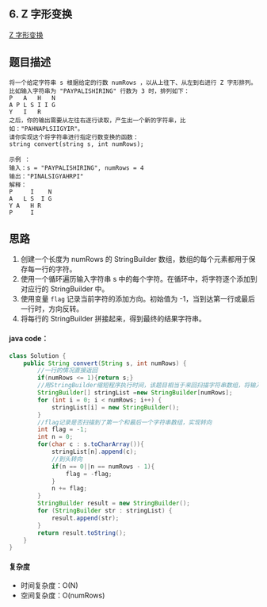 ## 6. Z 字形变换

[Z 字形变换](https://leetcode.cn/problems/zigzag-conversion/)



## 题目描述

```
将一个给定字符串 s 根据给定的行数 numRows ，以从上往下、从左到右进行 Z 字形排列。
比如输入字符串为 "PAYPALISHIRING" 行数为 3 时，排列如下：
P   A   H   N
A P L S I I G
Y   I   R
之后，你的输出需要从左往右逐行读取，产生出一个新的字符串，比如："PAHNAPLSIIGYIR"。
请你实现这个将字符串进行指定行数变换的函数：
string convert(string s, int numRows);

示例 ：
输入：s = "PAYPALISHIRING", numRows = 4
输出："PINALSIGYAHRPI"
解释：
P     I    N
A   L S  I G
Y A   H R
P     I
```



## 思路

1. 创建一个长度为 numRows 的 StringBuilder 数组，数组的每个元素都用于保存每一行的字符。
2. 使用一个循环遍历输入字符串 s 中的每个字符。在循环中，将字符逐个添加到对应行的 StringBuilder 中。
3. 使用变量 `flag` 记录当前字符的添加方向。初始值为 -1，当到达第一行或最后一行时，方向反转。
4. 将每行的 StringBuilder 拼接起来，得到最终的结果字符串。



#### java code：

```java
class Solution {
    public String convert(String s, int numRows) {
        //一行的情况直接返回
        if(numRows <= 1){return s;}
        //用StringBuilder缩短程序执行时间，该题目相当于来回扫描字符串数组，将输入字符串输入数组，然后将所有字符串数组拼接输出
        StringBuilder[] stringList =new StringBuilder[numRows];
        for (int i = 0; i < numRows; i++) {
            stringList[i] = new StringBuilder();
        }
        //flag记录是否扫描到了第一个和最后一个字符串数组，实现转向
        int flag = -1;
        int n = 0;
        for(char c : s.toCharArray()){
            stringList[n].append(c);
            //到头转向
            if(n == 0||n == numRows - 1){
                flag = -flag;
            }
            n += flag;
        }
        StringBuilder result = new StringBuilder();
        for (StringBuilder str : stringList) {
            result.append(str);
        }
        return result.toString();
    }
}
```



#### 复杂度

- 时间复杂度：O(N)
- 空间复杂度：O(numRows)